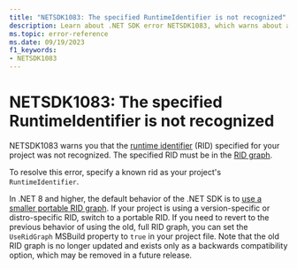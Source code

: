 ```yaml
---
title: "NETSDK1083: The specified RuntimeIdentifier is not recognized"
description: Learn about .NET SDK error NETSDK1083, which warns about an unknown runtime identifier.
ms.topic: error-reference
ms.date: 09/19/2023
f1_keywords:
- NETSDK1083
---
```

# NETSDK1083: The specified RuntimeIdentifier is not recognized

NETSDK1083 warns you that the [runtime identifier](../../rid-catalog.md) (RID) specified for your project was not recognized. The specified RID must be in the [RID graph](../../rid-catalog.md#rid-graph).

To resolve this error, specify a known rid as your project's `RuntimeIdentifier`.

In .NET 8 and higher, the default behavior of the .NET SDK is to [use a smaller portable RID graph](../../compatibility/sdk/8.0/rid-graph.md). If your project is using a version-specific or distro-specific RID, switch to a portable RID. If you need to revert to the previous behavior of using the old, full RID graph, you can set the `UseRidGraph` MSBuild property to `true` in your project file. Note that the old RID graph is no longer updated and exists only as a backwards compatibility option, which may be removed in a future release.